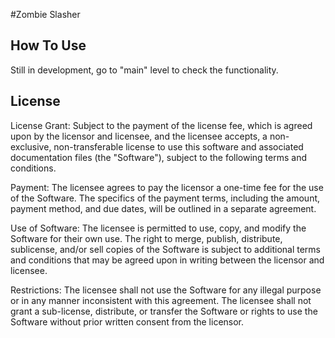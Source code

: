 #Zombie Slasher

##  How To Use 
Still in development, go to "main" level to check the functionality. 
 
##  License
License Grant: Subject to the payment of the license fee, which is agreed upon by the licensor and licensee, and the licensee accepts, a non-exclusive, non-transferable license to use this software and associated documentation files (the "Software"), subject to the following terms and conditions.

Payment: The licensee agrees to pay the licensor a one-time fee for the use of the Software. The specifics of the payment terms, including the amount, payment method, and due dates, will be outlined in a separate agreement.

Use of Software: The licensee is permitted to use, copy, and modify the Software for their own use. The right to merge, publish, distribute, sublicense, and/or sell copies of the Software is subject to additional terms and conditions that may be agreed upon in writing between the licensor and licensee.

Restrictions: The licensee shall not use the Software for any illegal purpose or in any manner inconsistent with this agreement. The licensee shall not grant a sub-license, distribute, or transfer the Software or rights to use the Software without prior written consent from the licensor.
